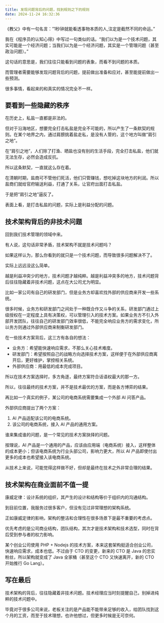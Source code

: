 ```yaml
---
title: 发现问题背后的问题，找到规则之下的规则
date: 2024-11-24 16:32:36
---
```


《教父》中有一句名言：”1秒钟就能看透事物本质的人,注定是截然不同的命运。”

我在《程序员的认知心得》中写过一句类似的话。“我们以为是一个技术问题，其实可能是一个经济问题；当我们以为是一个经济问题，其实是一个管理问题（甚至政治问题）。”

这句话的意思是，我们往往只能看到问题的表象，而看不到问题的本质。

而管理者需要能够发现问题背后的问题，提前做出准备和应对，甚至能提前做出一些预测。

很多事情，看起来的和真实的情况完全不一样。

## 要看到一些隐藏的秩序

在历史上，私盐一直都是非法的。

但对于沿海地区，想要完全打击私盐是完全不可能的，所以产生了一条默契的规则。在某个地界之内，通过肩膀挑着盐走私，是没有人管的，这个地方叫做“肩引之地”。

在“肩引之地”，人们除了打渔、晒盐也没有别的生活手段，完全打击私盐，他们就无法生存，必然会造成反抗。

所以这条默契，一直就这么存在着。

在清朝时期，盐商可不管他们死活，他们只管赚钱，想吃掉这块地方的利润。所以盐商们就给官府输送利益，打通了关系，让官府出面打击私盐。

于是把“肩引之地”逼反了。

表面上看，是打击私盐的问题，实际上是利益分配的问题。

## 技术架构背后的非技术问题

回到我们技术管理的领域中来。

有人说，这句话非常矛盾，技术架构不就是技术问题吗？

如果这样认为，那么你看到的就只是一个技术问题，而导致很多问题解决不了。

实际上远远没这么简单。

越是利益冲突少的地方，技术问题才越纯粹。越是利益冲突多的地方，技术问题背后往往隐藏着非技术问题，这点在大公司尤为明显。

比如一家公司有自己的研发部门，但是业务方却喜欢找外部的供应商来开发一些系统。

很多时候，业务方和研发部门之间处于一种既合作又斗争的关系，研发部门通过上级授权在一定程度上具有决策权，可以管理引入的技术方案。如果业务方不引入外部开发团队，往往自己的研发部门效率很低，不能完全响应业务方的需求变化，所以务方则通过外部供应商来制衡研发部门。

在一些技术方案背后，这三方有各自的想法：

- 业务方：希望能快速响应需求，不那么关心技术难度。
- 研发部门：希望按照自己的战略方向选择技术方案，这样便于在外部供应商离开后，更好维护，掌控相关系统。
- 外部供应商：用最低的成本完成项目。

所以在技术方案选择时，多方角逐，最终方案符合话语权最大的那一方。

所以，往往最终的技术方案，并不是技术最优的方案，而是各方博弈的结果。

再比如一个真实的例子，某公司的电商系统需要集成一个外部 AI 问答产品。

外部供应商提出了两个方案：

1. AI 产品适配该公司的电商系统。
2. 该公司的电商系统，接入 AI 产品的通用方案。

谁来集成谁的问题，是一个常见的技术方案抉择的问题。

按理说，AI 产品是一个通用的产品，应该由应用端（电商系统）接入，这样整体的成本更小；但该电商系统为行业头部公司，影响力更大，所以 AI 产品即使付出更多的成本也希望接入该电商系统。

从技术上来说，可能觉得这样做不好，但却是最终在技术之外非常合理的结果。

## 技术架构在商业面前不值一提

康威定律：设计系统的组织，其产生的设计和结构等价于组织内的沟通结构。

到目前位置，我服务过很多客户，但没有见过非常理想的架构系统。

正如康威定律的影响，架构的整洁和合理性在很多场景下是最不重要的考虑点。

优先考虑的是公司商业结构，团队结构，其次才是技术架构和技术选型，同时在背后受到参与者的权力影响。

某个创业公司使用 PHP + Nodejs 的技术方案，本来这套架构挺适合创业公司，快速响应需求，成本也低。不过由于 CTO 的变更，新来的 CTO 是 Java 的忠实粉丝，所以架构就变成了 Java 全家桶（甚至这个 CTO 又快速离开，新的 CTO 开始推行 Go Lang）。

## 写在最后

技术架构的背后，往往隐藏着非技术问题。技术经理应当时刻提醒自己，别掉进纯粹的技术问题中。

毕竟对于很多公司来说，老板关注的是产品能不能带来足够的收入，给团队找到这个月的工资，而至于技术理想，也许他想过，但更多时候是无可奈何。